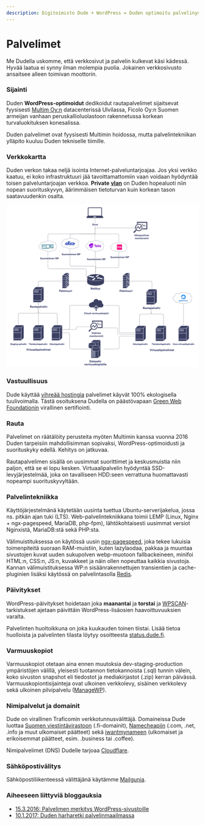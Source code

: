 ```yaml
---
description: Digitoimisto Dude + WordPress = Duden optimoitu palvelinympäristö.
---
```


# Palvelimet

Me Dudella uskomme, että verkkosivut ja palvelin kulkevat käsi kädessä. Hyvää laatua ei synny ilman molempia puolia. Jokainen verkkosivusto ansaitsee alleen toimivan moottorin.

### Sijainti

Duden **WordPress-optimoidut** dedikoidut rautapalvelimet sijaitsevat fyysisesti [Multim Oy:n](https://www.multim.fi) datacenterissä Ulvilassa, Ficolo Oy:n Suomen armeijan vanhaan peruskallioluolastoon rakennetussa korkean turvaluokituksen konesalissa.

Duden palvelimet ovat fyysisesti Multimin hoidossa, mutta palvelintekniikan ylläpito kuuluu Duden tekniselle tiimille.

### Verkkokartta

Duden verkon takaa neljä isointa Internet-palveluntarjoajaa. Jos yksi verkko kaatuu, ei koko infrastruktuuri jää tavoittamattomiin vaan voidaan hyödyntää toisen palveluntarjoajan verkkoa. **Private** [**vlan**](https://fi.wikipedia.org/wiki/Virtuaalil%C3%A4hiverkko) on Duden hopealuoti niin nopean suorituskyvyn, äärimmäisen tietoturvan kuin korkean tason saatavuudenkin osalta.

![](<../.gitbook/assets/xpalvelimet 1024x864.png.pagespeed.ic.68SKuVB4xH>)

### Vastuullisuus

Dude käyttää [vihreää hostingia](https://www.dude.fi/vihreaa-hostingia-100-green-web-hosting) palvelimet käyvät 100% ekologisella tuulivoimalla. Tästä osoituksena Dudella on päästövapaan [Green Web Foundationin](https://www.thegreenwebfoundation.org/green-web-check/?url=https%3A%2F%2Fwww.dude.fi) virallinen sertifiointi.

### Rauta

Palvelimet on räätälöity perusteita myöten Multimin kanssa vuonna 2016 Duden tarpeisiin mahdollisimman sopivaksi, WordPress-optimoidusti ja suorituskyky edellä. Kehitys on jatkuvaa.

Rautapalvelimen sisällä on uusimmat suorittimet ja keskusmuistia niin paljon, että se ei lopu kesken. Virtuaalipalvelin hyödyntää SSD-levyjärjestelmää, joka on tavalliseen HDD:seen verrattuna huomattavasti nopeampi suorituskyvyltään.

### Palvelintekniikka

Käyttöjärjestelmänä käytetään uusinta tuettua Ubuntu-serverijakelua, jossa ns. pitkän ajan tuki (LTS). Web-palvelintekniikkana toimii LEMP (Linux, Nginx + ngx-pagespeed, MariaDB, php-fpm), lähtökohtaisesti uusimmat versiot Nginxistä, MariaDB:stä sekä PHP:sta.

Välimuistituksessa on käytössä uusin [ngx-pagespeed](https://developers.google.com/speed/pagespeed/module), joka tekee lukuisia toimenpiteitä suoraan RAM-muistiin, kuten lazylaodaa, pakkaa ja muuntaa sivustojen kuvat uuden sukupolven webp-muotoon fallbackeineen, minifoi HTML:n, CSS:n, JS:n, kuvakkeet ja näin ollen nopeuttaa kaikkia sivustoja. Kannan välimuistituksessa WP:n sisäänrakennettujen transientien ja cache-pluginien lisäksi käytössä on palvelintasolla [Redis](https://redis.io).

### Päivitykset

WordPress-päivitykset hoidetaan joka **maanantai** ja **torstai** ja [WPSCAN](https://wpscan.org)-tarkistukset ajetaan päivittäin WordPress-lisäosien haavoittuvuuksien varalta.

Palvelinten huoltoikkuna on joka kuukauden toinen tiistai. Lisää tietoa huolloista ja palvelinten tilasta löytyy osoitteesta [status.dude.fi](https://status.dude.fi).

### Varmuuskopiot

Varmuuskopiot otetaan aina ennen muutoksia dev-staging-production ympäristöjen välillä, yleisesti tuotannon tietokannoista (.sql) tunnin välein, koko sivuston snapshot eli tiedostot ja mediakirjastot (.zip) kerran päivässä. Varmuuskopiontisijainteja ovat ulkoinen verkkolevy, sisäinen verkkolevy sekä ulkoinen pilvipalvelu ([ManageWP](https://managewp.com)).

### Nimipalvelut ja domainit

Dude on virallinen Traficomin verkkotunnusvälittäjä. Domaineissa Dude luottaa [Suomen viestintävirastoon](https://registry.domain.fi) (.fi-domainit), [Namecheapiin](https://www.namecheap.com) (.com, .net, .info ja muut ulkomaiset päätteet) sekä [iwantmynameen](https://iwantmyname.com) (ulkomaiset ja erikoisemmat päätteet, esim. .business tai .coffee).

Nimipalvelimet (DNS) Dudelle tarjoaa [Cloudflare](https://www.cloudflare.com).

### Sähköpostivälitys

Sähköpostiliikenteessä välittäjänä käytämme [Mailgunia](https://www.mailgun.com).

### Aiheeseen liittyviä bloggauksia

* [15.3.2016: Palvelimen merkitys WordPress-sivustoille](https://www.dude.fi/wordpress-optimoitu-palvelin)
* [10.1.2017: Duden harharetki palvelinmaailmassa](https://www.dude.fi/harharetki-palvelinmaailmassa)
